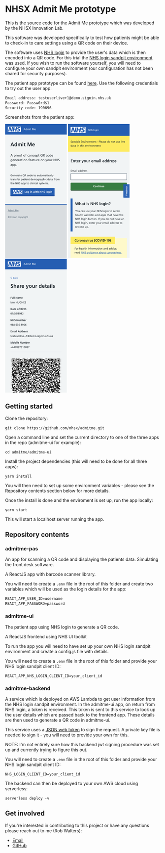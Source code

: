 # NHSX Admit Me prototype

This is the source code for the Admit Me prototype which was developed by the NHSX Innovation Lab. 

This software was developed specifically to test how patients might be able to check-in to care settings using a QR code on their device. 

The software uses [NHS login](https://nhsconnect.github.io/nhslogin/) to provide the user's data which is then encoded into a QR code. For this trial the [NHS login sandpit environment](https://nhsconnect.github.io/nhslogin/integrating-to-sandpit/) was used. If you wish to run the software yourself, you will need to configure your own sandpit environment (our configuration has not been shared for security purposes).  

The patient app prototype can be found [here](http://admit-me.services.nhs.uk/).
Use the following credentials to try out the user app:
```
Email address: testuserlive+1@demo.signin.nhs.uk
Password: Passw0rd$1
Security code: 190696
```
Screenshots from the patient app:

<img src="docs/screen1.png" width="200"> <img src="docs/screen2.png" width="200"> <img src="docs/screen5.png" width="200">

## Getting started

Clone the repository:
```
git clone https://github.com/nhsx/admitme.git
```

Open a command line and set the current directory to one of the three apps in the repo (admitme-ui for example):
```
cd admitme/admitme-ui
```

Install the project dependencies (this will need to be done for all three apps):
```
yarn install
```
You will then need to set up some environment variables - please see the Repository contents section below for more details.

Once the install is done and the enviroment is set up, run the app locally:
```
yarn start
```
This will start a localhost server running the app.



## Repository contents 

### admitme-pas

An app for scanning a QR code and displaying the patients data. Simulating the front desk software.

A ReactJS app with barcode scanner library.

You will need to create a ```.env``` file in the root of this folder and create two variables which will be used as the login details for the app:
```
REACT_APP_USER_ID=username
REACT_APP_PASSWORD=password
```

### admitme-ui 

The patient app using NHS login to generate a QR code.

A ReactJS frontend using NHS UI toolkit

To run the app you will need to have set up your own NHS login sandpit environment and create a config.js file with details.

You will need to create a ```.env``` file in the root of this folder and provide your NHS login sandpit client ID:
```
REACT_APP_NHS_LOGIN_CLIENT_ID=your_client_id
```

### admitme-backend

A service which is deployed on AWS Lambda to get user information from the NHS login sandpit environment. In the admitme-ui app, on return from NHS login, a token is received. This token is sent to this service to look up the user details which are passed back to the frontend app. These details are then used to generate a QR code in admitme-ui.

This service uses a [JSON web token](https://jwt.io/) to sign the request. A private key file is needed to sign it - you will need to provide your own for this. 

NOTE: I'm not entirely sure how this backend jwt signing procedure was set up and currently trying to figure this out.


You will need to create a ```.env``` file in the root of this folder and provide your NHS login sandpit client ID:
```
NHS_LOGIN_CLIENT_ID=your_client_id
```

The backend can then be deployed to your own AWS cloud using serverless:
```
serverless deploy -v
```

## Get involved

If you're interested in contributing to this project or have any questions please reach out to me (Rob Walters):

- [Email](mailto:rob.walters@nhsx.nhs.uk)
- [GitHub](https://github.com/rjw558)

